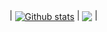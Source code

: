 | <a href="https://github.com/TommasoBarberis/github-readme-stats"><img align="center" src="https://github-readme-stats.vercel.app/api?username=TommasoBarberis&show_icons=true&include_all_commits=true&theme=vue-dark&hide_border=true" alt="Github stats" /></a> | <a href="https://github.com/TommasoBarberis/github-readme-stats"><img align="center" src="https://github-readme-stats.vercel.app/api/top-langs/?username=TommasoBarberis&layout=compact&theme=vue-dark&hide_border=true" /></a> |
